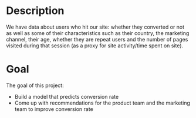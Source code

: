 # Description

We have data about users who hit our site: whether they converted or not as well as some of their characteristics such as their country, the marketing channel, their age, whether they are repeat users and the number of pages visited during that session (as a proxy for site activity/time spent on site).

# Goal

The goal of this project:
* Build a model that predicts conversion rate
* Come up with recommendations for the product team and the marketing team to improve conversion rate
